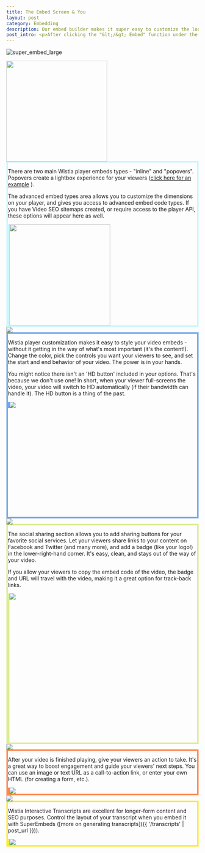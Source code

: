 ```yaml
---
title: The Embed Screen & You
layout: post
category: Embedding
description: Our embed builder makes it super easy to customize the look and functionality of your embedded videos. 
post_intro: <p>After clicking the "&lt;/&gt; Embed" function under the player window or in the "Media Actions" drop-down menu, the Embed Screen is where you can choose your embed type, customize the player experience, and add social sharing functionality.</p><p>Let's take a look at what options are available through the embed screen, and how you can use them for your publicly embedded videos.</p>
---
```


<p>
<div class="post_image center"><img src="http://embed.wistia.com/deliveries/1856ed5c774555ea40859d6a1bfa1723c96722f5.png" alt="super_embed_large" /></div>
</p>

<div class="post_image embed_screen_image" style="margin-bottom: -2px;">
  <img src="http://embed.wistia.com/deliveries/4910e4047ffa16cdb848f1d2818b4020667b2b1c.png" width="264px" id="#embed_type">
</div>
<div id="embedType" style="border:4px solid #CAF6FC;">
  <div class="embed_type_content">
    <p>
    There are two main Wistia player embeds types - "inline" and "popovers".  Popovers create a lightbox experience for your viewers (<a href="http://fast.wistia.com/embed/iframe/ca7c351ca4?autoPlay=true&controlsVisibleOnLoad=true&playerColor=aae3d8&popover=true&version=v1&videoHeight=240&videoWidth=640" class="wistia-popover[height=240,playerColor=aae3d8,width=640]">click here for an example</a> <script charset="ISO-8859-1" src="http://fast.wistia.com/static/popover-v1.js"></script>).</p>
    <p>The advanced embed types area allows you to customize the dimensions on your player, and gives you access to advanced embed code types.  If you have Video SEO sitemaps created, or require access to the player API, these options will appear here as well.
    </p>
  </div>

  <div class="embed_type_image" style="border-left:4px solid #CAF6FC;">
    <img src="http://embed.wistia.com/deliveries/ae88e987e67605fca502861ec74f85f3c4772be3.png" width="264px" />
  </div>
</div>

<div class="post_image embed_screen_image" style="margin-bottom: -2px;">
  <img src="http://embed.wistia.com/deliveries/4443a488d72603263fb9a914c30202eb68755c6f.png">
</div>
<div id="embedType" style="border:4px solid #6FA8EB;height:478px">
  <div class="embed_type_content">
    <p>
      Wistia player customization makes it easy to style your video embeds - without it getting in the way of what's most important (it's the content!).  Change the color, pick the controls you want your viewers to see, and set the start and end behavior of your video.  The power is in your hands.
    </p>
    <p>
      You might notice there isn't an 'HD button' included in your options.  That's because we don't use one!  In short, when your viewer full-screens the video, your video will switch to HD automatically (if their bandwidth can handle it).  The HD button is a thing of the past. 
    </p>
  </div>
  <div class="embed_type_image" style="border-left:4px solid #6FA8EB;">
    <img src="http://embed.wistia.com/deliveries/102581454659d68e9c9ae7598cc9a515e994d379.png" >
  </div>
</div>

<div class="post_image embed_screen_image" style="margin-bottom: -2px;">
  <img src="http://embed.wistia.com/deliveries/402599cc1bb7366f348df85001c13c886799f6bd.png">
</div>
<div class="embedType" style="border:4px solid #DCED92;">
  <div class="embed_type_content">
    <p>
      The social sharing section allows you to add sharing buttons for your favorite social services.  Let your viewers share links to your content on Facebook and Twitter (and many more), and add a badge (like your logo!) in the lower-right-hand corner.  It's easy, clean, and stays out of the way of your video.
    </p>
    <p>
      If you allow your viewers to copy the embed code of the video, the badge and URL will travel with the video, making it a great option for track-back links.
    </p>
  </div>
  <div class="embed_type_image" style="border-left:4px solid #DCED92;height: 389px;">
    <img src="http://embed.wistia.com/deliveries/02034cd70d791d85167fa9336913fd382a0ca7c9.png">
  </div>
</div>

<div class="post_image embed_screen_image" style="margin-bottom: -2px;">
  <img src="http://embed.wistia.com/deliveries/06da21e413a93ed76b16750b5a9a75572c00d6c7.png">
</div>
<div class="embedType" style="border:4px solid #FF8950;">
  <div class="embed_type_content">
    <p>
      After your video is finished playing, give your viewers an action to take.  It's a great way to boost engagement and guide your viewers' next steps.  You can use an image or text URL as a call-to-action link, or enter your own HTML (for creating a form, etc.).
    </p>
  </div>
  <div class="embed_type_image" style="border-left:4px solid #FF8950;">
    <img src="http://embed.wistia.com/deliveries/be2de921e4e67d957dfcdeb0b0043c2948d7d6d1.png">
  </div>
</div>

<div class="post_image embed_screen_image" style="margin-bottom: -2px;">
  <img src="http://embed.wistia.com/deliveries/577666e7c4fb51dfe0ad646cb913b0d0767a135b.png">
</div>
<div class="embedType" style="border: 4px solid #FFEA32;">
  <div class="embed_type_content">
    <p>
      Wistia Interactive Transcripts are excellent for longer-form content and SEO purposes.  Control the layout of your transcript when you embed it with SuperEmbeds ([more on generating transcripts]({{ '/transcripts' | post_url }})).
    </p>
  </div>
  <div class="embed_type_image" style="border-left:4px solid #FFEA32;">
    <img src="http://embed.wistia.com/deliveries/32a80873af3e7f18022d5fe54750ef1f52474a8b.png">
  </div>
</div>

